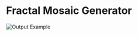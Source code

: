 # Fractal Mosaic Generator
![Output Example](https://media.giphy.com/media/vFKqnCdLPNOKc/giphy.gif)
